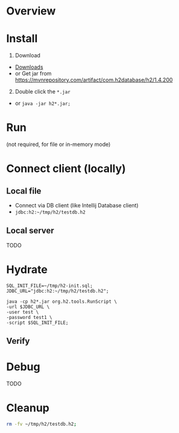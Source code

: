 # Overview


# Install
1. Download
  - [Downloads](http://www.h2database.com/html/download.html)
  - or Get jar from https://mvnrepository.com/artifact/com.h2database/h2/1.4.200
2. Double click the `*.jar`
 - or `java -jar h2*.jar;`


# Run
(not required, for file or in-memory mode)


# Connect client (locally)
## Local file
- Connect via DB client (like Intellij Database client)
- `jdbc:h2:~/tmp/h2/testdb.h2`

## Local server
TODO


# Hydrate
```
SQL_INIT_FILE=~/tmp/h2-init.sql;
JDBC_URL="jdbc:h2:~/tmp/h2/testdb.h2";

java -cp h2*.jar org.h2.tools.RunScript \
-url $JDBC_URL \
-user test \
-password test1 \
-script $SQL_INIT_FILE;
```

## Verify


# Debug
TODO


# Cleanup
```bash
rm -fv ~/tmp/h2/testdb.h2;
```
